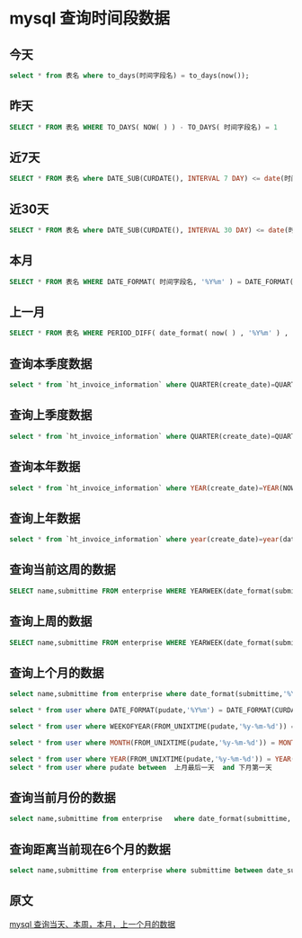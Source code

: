 # mysql 查询时间段数据

## 今天

```sql
select * from 表名 where to_days(时间字段名) = to_days(now());
```

## 昨天

```sql
SELECT * FROM 表名 WHERE TO_DAYS( NOW( ) ) - TO_DAYS( 时间字段名) = 1
```

## 近7天

```sql
SELECT * FROM 表名 where DATE_SUB(CURDATE(), INTERVAL 7 DAY) <= date(时间字段名)
```

## 近30天

```sql
SELECT * FROM 表名 where DATE_SUB(CURDATE(), INTERVAL 30 DAY) <= date(时间字段名)
```

## 本月

```sql
SELECT * FROM 表名 WHERE DATE_FORMAT( 时间字段名, '%Y%m' ) = DATE_FORMAT( CURDATE( ) , '%Y%m' )
```

## 上一月

```sql
SELECT * FROM 表名 WHERE PERIOD_DIFF( date_format( now( ) , '%Y%m' ) , date_format( 时间字段名, '%Y%m' ) ) =1
```

## 查询本季度数据

```sql
select * from `ht_invoice_information` where QUARTER(create_date)=QUARTER(now());
```

## 查询上季度数据

```sql
select * from `ht_invoice_information` where QUARTER(create_date)=QUARTER(DATE_SUB(now(),interval 1 QUARTER));
```

## 查询本年数据

```sql
select * from `ht_invoice_information` where YEAR(create_date)=YEAR(NOW());
```

## 查询上年数据

```sql
select * from `ht_invoice_information` where year(create_date)=year(date_sub(now(),interval 1 year));
```

## 查询当前这周的数据

```sql
SELECT name,submittime FROM enterprise WHERE YEARWEEK(date_format(submittime,'%Y-%m-%d')) = YEARWEEK(now());
```

## 查询上周的数据

```sql
SELECT name,submittime FROM enterprise WHERE YEARWEEK(date_format(submittime,'%Y-%m-%d')) = YEARWEEK(now())-1;
```

## 查询上个月的数据

```sql
select name,submittime from enterprise where date_format(submittime,'%Y-%m')=date_format(DATE_SUB(curdate(), INTERVAL 1 MONTH),'%Y-%m')

select * from user where DATE_FORMAT(pudate,'%Y%m') = DATE_FORMAT(CURDATE(),'%Y%m') ; 

select * from user where WEEKOFYEAR(FROM_UNIXTIME(pudate,'%y-%m-%d')) = WEEKOFYEAR(now()) 

select * from user where MONTH(FROM_UNIXTIME(pudate,'%y-%m-%d')) = MONTH(now()) 

select * from user where YEAR(FROM_UNIXTIME(pudate,'%y-%m-%d')) = YEAR(now()) and MONTH(FROM_UNIXTIME(pudate,'%y-%m-%d')) = MONTH(now()) 
select * from user where pudate between  上月最后一天  and 下月第一天 
```

## 查询当前月份的数据

```sql
select name,submittime from enterprise   where date_format(submittime,'%Y-%m')=date_format(now(),'%Y-%m')
```

## 查询距离当前现在6个月的数据

```sql
select name,submittime from enterprise where submittime between date_sub(now(),interval 6 month) and now();
```

 

## 原文

[mysql 查询当天、本周，本月，上一个月的数据](https://www.cnblogs.com/benefitworld/p/5832897.html)